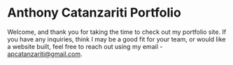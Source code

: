 # Anthony Catanzariti Portfolio

Welcome, and thank you for taking the time to check out my portfolio site. If you have any inquiries, think I may be a good fit for your team, or would like a website built, feel free to reach out using my email - apcatanzariti@gmail.com.
